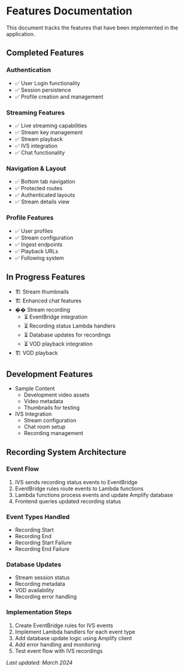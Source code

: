 # Features Documentation

This document tracks the features that have been implemented in the application.

## Completed Features

### Authentication
- ✅ User Login functionality
- ✅ Session persistence
- ✅ Profile creation and management

### Streaming Features
- ✅ Live streaming capabilities
- ✅ Stream key management
- ✅ Stream playback
- ✅ IVS integration
- ✅ Chat functionality

### Navigation & Layout
- ✅ Bottom tab navigation
- ✅ Protected routes
- ✅ Authenticated layouts
- ✅ Stream details view

### Profile Features
- ✅ User profiles
- ✅ Stream configuration
- ✅ Ingest endpoints
- ✅ Playback URLs
- ✅ Following system

## In Progress Features
- 🏗️ Stream thumbnails
- 🏗️ Enhanced chat features
- ��️ Stream recording
  - ⏳ EventBridge integration
  - ⏳ Recording status Lambda handlers
  - ⏳ Database updates for recordings
  - ⏳ VOD playback integration
- 🏗️ VOD playback

## Development Features
- Sample Content
  - Development video assets
  - Video metadata
  - Thumbnails for testing
- IVS Integration
  - Stream configuration
  - Chat room setup
  - Recording management

## Recording System Architecture
### Event Flow
1. IVS sends recording status events to EventBridge
2. EventBridge rules route events to Lambda functions
3. Lambda functions process events and update Amplify database
4. Frontend queries updated recording status

### Event Types Handled
- Recording Start
- Recording End
- Recording Start Failure
- Recording End Failure

### Database Updates
- Stream session status
- Recording metadata
- VOD availability
- Recording error handling

### Implementation Steps
1. Create EventBridge rules for IVS events
2. Implement Lambda handlers for each event type
3. Add database update logic using Amplify client
4. Add error handling and monitoring
5. Test event flow with IVS recordings

_Last updated: March 2024_ 
